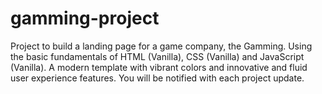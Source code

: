 # gamming-project
Project to build a landing page for a game company, the Gamming. Using the basic fundamentals of HTML (Vanilla), CSS (Vanilla) and JavaScript (Vanilla). A modern template with vibrant colors and innovative and fluid user experience features. You will be notified with each project update.
